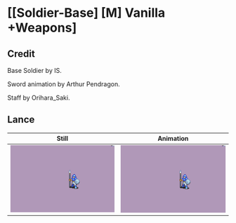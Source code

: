 # [\[Soldier-Base\] \[M\] Vanilla +Weapons]

## Credit

Base Soldier by IS.

Sword animation by Arthur Pendragon.

Staff by Orihara_Saki.
	
## Lance

| Still | Animation |
| :---: | :-------: |
| ![Lance still](./Lance_000.png) | ![Lance animation](./Lance.gif) |
